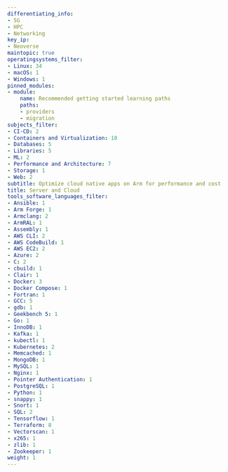 ```yaml
---
differentiating_info:
- 5G
- HPC
- Networking
key_ip:
- Neoverse
maintopic: true
operatingsystems_filter:
- Linux: 34
- macOS: 1
- Windows: 1
pinned_modules:
- module:
    name: Recommended getting started learning paths
    paths:
    - providers
    - migration
subjects_filter:
- CI-CD: 2
- Containers and Virtualization: 10
- Databases: 5
- Libraries: 5
- ML: 2
- Performance and Architecture: 7
- Storage: 1
- Web: 2
subtitle: Optimize cloud native apps on Arm for performance and cost
title: Server and Cloud
tools_software_languages_filter:
- Ansible: 1
- Arm Forge: 1
- Armclang: 2
- ArmRAL: 1
- Assembly: 1
- AWS CLI: 2
- AWS CodeBuild: 1
- AWS EC2: 2
- Azure: 2
- C: 2
- cbuild: 1
- Clair: 1
- Docker: 3
- Docker Compose: 1
- Fortran: 1
- GCC: 5
- gdb: 1
- Geekbench 5: 1
- Go: 1
- InnoDB: 1
- Kafka: 1
- kubectl: 1
- Kubernetes: 2
- Memcached: 1
- MongoDB: 1
- MySQL: 1
- Nginx: 1
- Pointer Authentication: 1
- PostgreSQL: 1
- Python: 1
- snappy: 1
- Snort: 1
- SQL: 2
- Tensorflow: 1
- Terraform: 8
- Vectorscan: 1
- x265: 1
- zlib: 1
- Zookeeper: 1
weight: 1
---
```

